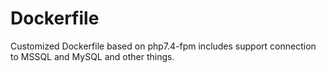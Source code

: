 # Dockerfile
Customized Dockerfile based on php7.4-fpm includes support connection to MSSQL and MySQL and other things.